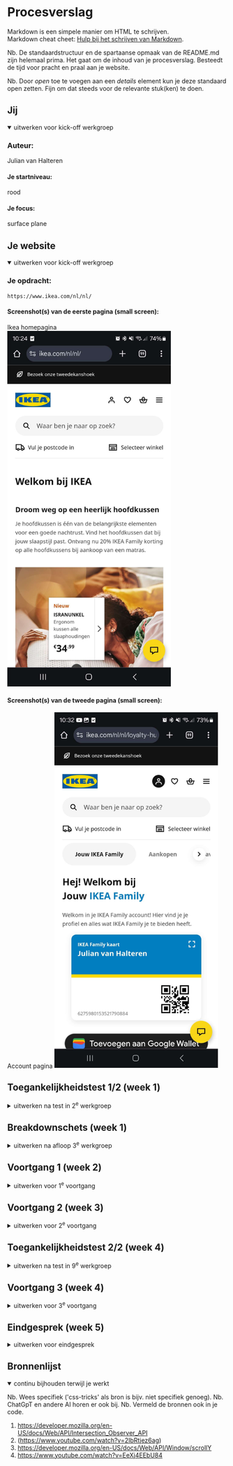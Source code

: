 # Procesverslag
Markdown is een simpele manier om HTML te schrijven.  
Markdown cheat cheet: [Hulp bij het schrijven van Markdown](https://github.com/adam-p/markdown-here/wiki/Markdown-Cheatsheet).

Nb. De standaardstructuur en de spartaanse opmaak van de README.md zijn helemaal prima. Het gaat om de inhoud van je procesverslag. Besteedt de tijd voor pracht en praal aan je website.

Nb. Door *open* toe te voegen aan een *details* element kun je deze standaard open zetten. Fijn om dat steeds voor de relevante stuk(ken) te doen.





## Jij

<details open>
  <summary>uitwerken voor kick-off werkgroep</summary>

  ### Auteur:
  Julian van Halteren

  #### Je startniveau:
  rood

  #### Je focus:
  surface plane
 
</details>





## Je website

<details open>
  <summary>uitwerken voor kick-off werkgroep</summary>

  ### Je opdracht:
    https://www.ikea.com/nl/nl/

  #### Screenshot(s) van de eerste pagina (small screen): 
  Ikea homepagina  
  <img src="readme-images/ikea_website-screenshot.jpg" width="375px" alt="De voorpagina van de ikea website op een samsung s24 ultra">

  #### Screenshot(s) van de tweede pagina (small screen):
  Account pagina
  <img src="readme-images/ikea_family-screenshot.jpg" width="375px" alt="De account pagina van de ikea website op een samsung s24 ultra">
 
</details>



## Toegankelijkheidstest 1/2 (week 1)

<details>
  <summary>uitwerken na test in 2<sup>e</sup> werkgroep</summary>

  ### Bevindingen
  Lijst met je bevindingen die in de test naar voren kwamen:
  De alt-tekst wordt goed voorgelezen
  icoontjes worden niet voorgelezen
  lijntjes leest die ook voor.
  Ikea product nummers worden opgenoemt.
  Ikea geeft de optie voor mensen met screenreaders om lijsten over te slaan, zoals te zien is in deze afbeelding. Deze optie is er ook alleen voor als je een screenreader hebt zodat je niet door de gehele lijst hoeft te scrollen.
  <img src="readme-images/Scherm­afbeelding 2024-09-04 om 15.32.33.png" width="375px" alt="afbeelding van de overslaan optie van de ikea website">

  Bij bekijk onze services wordt bij elke service opgenoemd dat je in een lijst zit en dat je bij elke onderdeel in een nieuwe lijst terecht komt.
</details>



## Breakdownschets (week 1)

<details>
  <summary>uitwerken na afloop 3<sup>e</sup> werkgroep</summary>

  ### de hele pagina: 
  <img src="readme-images/breakdown_schets.png" width="375px" alt="breakdown van de hele pagina">

  ### dynamisch deel (bijv menu): 
  <img src="readme-images/dynamisch_deel.png" width="375px" alt="breakdown van een dynamisch deel">


</details>





## Voortgang 1 (week 2)

<details>
  <summary>uitwerken voor 1<sup>e</sup> voortgang</summary>

  ### Stand van zaken
  hier dit ging goed & dit was lastig (neem ook screenshots op van delen van je website en code)
  Ik heb in de eerste week grotendeels van de html structuur gemaakt. Wat ik nog aan de HTML moet toevoegen zijn vooral de afbeeldingen en icoontjes.
  Dit kan ik nu vooral doen in week 2. Ook kan ik al de correcte fonts en kleurtjes toevoegen in de :root van de css. Ook moet ik nog de html elementen toevoegen die niet direct zichtbaar zijn. zoals de hamburger menu's en bepaalde elementen die informatie vertonen als je erop klikt zoals bij buttons.
  Wat ging goed?
  Het overtypen van alle elementen en het indelen van de section's div's en articles
  Wat ging fout?
  Het maken van de html voordat ik de breakdownschets heb gemaakt. Waardoor ik veel heen en weer moest gaan in stappen.
  <img src="readme-images/afbeelding_van_de_html_code.png"> 

  ### Agenda voor meeting
  samen met je groepje opstellen

  | student 1      | student 2          | student 3    | student 4        |
  | ---            | ---                | ---          | ---              |
  | dit bespreken  | en dit             | en ik dit    | en dan ik dat    |
  | en dat ook nog | dit als er tijd is | nog een punt | dit wil ik zeker |
  | ...            | ...                | ...          | ...              |

  mijn vragen voor de meeting:
  input prompt in search bar? hoe werkt dat
  Dropdown menu's? geen idee hoe ik dat via css kan doen
  kan ik gewoon de svg's gebruiken voor de icoontjes van de ikea website zelf?

  ### Verslag van meeting
  hier na afloop snel de uitkomsten van de meeting vastleggen

  - veel meer unorderd lists gebruiken inplaats van div's
  - detail[open] kan ik gebruiken voor de dropdown's of als ik wil met javasscript
  - gewoon svg jatten van de ikea website zelf
  - input prompt wordt gedaan als attribute van de input element met placeholder

</details>





## Voortgang 2 (week 3)

<details>
  <summary>uitwerken voor 2<sup>e</sup> voortgang</summary>

  ### Stand van zaken
  hier dit ging goed & dit was lastig (neem ook screenshots op van delen van je website en code)
  Ben goed op weg met de eerste pagina. de vormgeving ziet er al goed uit als de ikea website zelf. Moet nog beginnen aan de tweede pagina. 
  <img src="readme-images/eerste_pagina.png">
  Ik heb nog geen classes gebruikt waar ik trots op ben

  ### Agenda voor meeting

  Ik wil nog een keer vragen hoe details[open] werkt met summary enzo want snap de styling ervan niet
  hoe kan ik het hamburger menu maken? met of zonder javascript
  

  ### Verslag van meeting
  hier na afloop snel de uitkomsten van de meeting vastleggen

  summary details hamburger menu readme surface plain 5 verschillende dingen
  variable gebruiken voor afstanden, fonts, padding.

  - ik moet 5 onderdelen bedenken voor de surface plain
  - Summary details is uitgelegd en kan hier weer mee door
  - ik zou nog variable kunnen gebruiken voor padding, fontsize en afstanden
- ...

</details>





## Toegankelijkheidstest 2/2 (week 4)

<details>
  <summary>uitwerken na test in 9<sup>e</sup> werkgroep</summary>

  ### Bevindingen
  Lijst met je bevindingen die in de test naar voren kwamen (geef ook aan wat er verbeterd is):

  eigenwebsite is minder toegankelijk dan de orginele ikea website. Dit komt door de onzichtbare lijst skip onderdelen van de ikea website.
  Ik heb niet veel tijd besteed aan het onderzoeken hoe ik de toegankelijkheid kan verbeteren, want heb nog een hoop te doen om tenminste op de surface plain te komen.

</details>





## Voortgang 3 (week 4)

<details>
  <summary>uitwerken voor 3<sup>e</sup> voortgang</summary>

  ### Stand van zaken
  hier dit ging goed & dit was lastig (neem ook screenshots op van delen van je website en code)
  tot nu toe eigenlijk de hele html en styling af van de websites. nog veel punjtes op de i zetten. 
  <img src="readme-images/details_open.png">
  heb veel de details[open] gebruikt en kan er nu goed mee op weg.



  ### Agenda voor meeting

  vragen voor de meeting:
  
  5 surface plane dingen
  * Custom themes - darkmode toevoegen
  * animations - family card animation
  * Video/Geluid ?? ikea jingle mischien toevoegen
  *   Meer complete mirco interacties??
  * 

   dropdown menu/ hamburger menu vallen onder? 
   fixed header is misch iets?
   hart icoontje iets animeren misch als extra?
  Scroll animation toevoegen is wel te doen vgm toch? zo ja hoe

  ### Verslag van meeting
  hier na afloop snel de uitkomsten van de meeting vastleggen

  articles aanpassen naar sections. en dan maar classes gebruiken D:
  mijn aside moet ik veranderen naar een section ook. en dan daar ook een class gebruiken. 

  5 surface plane dingen
  * darkmode toevoegen
  * animations - family card animation
  * :has() functie gebruiken
  * leuke easteregg knop toevoegen 
  * scroll stylen doen


</details>





## Eindgesprek (week 5)

<details>
  <summary>uitwerken voor eindgesprek</summary>

  ### Je uitkomst - karakteristiek screenshots:
  <img src="readme-images/dummy-plaatje.jpg" width="375px" alt="uitomst opdracht 1">


  ### Dit ging goed/Heb ik geleerd: 
  Korte omschrijving met plaatjes

  <img src="readme-images/dummy-plaatje.jpg" width="375px" alt="top">


  ### Dit was lastig/Is niet gelukt:
  Korte omschrijving met plaatjes

  <img src="readme-images/dummy-plaatje.jpg" width="375px" alt="bummer">
</details>





## Bronnenlijst

<details open>
  <summary>continu bijhouden terwijl je werkt</summary>

  Nb. Wees specifiek ('css-tricks' als bron is bijv. niet specifiek genoeg). 
  Nb. ChatGpT en andere AI horen er ook bij.
  Nb. Vermeld de bronnen ook in je code.

  1. https://developer.mozilla.org/en-US/docs/Web/API/Intersection_Observer_API 
  2. (https://www.youtube.com/watch?v=2IbRtjez6ag)
  3. https://developer.mozilla.org/en-US/docs/Web/API/Window/scrollY 
  4. https://www.youtube.com/watch?v=EeXj4EEbU84 

</details>